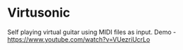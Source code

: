 # Virtusonic
Self playing virtual guitar using MIDI files as input.
Demo - https://www.youtube.com/watch?v=VUezriUcrLo
